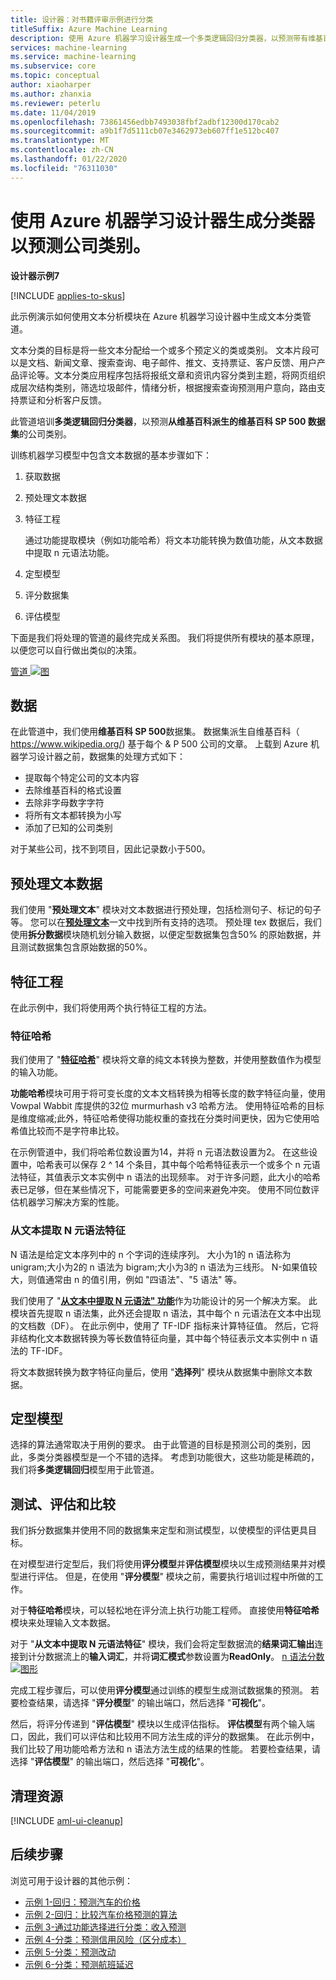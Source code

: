 ```yaml
---
title: 设计器：对书籍评审示例进行分类
titleSuffix: Azure Machine Learning
description: 使用 Azure 机器学习设计器生成一个多类逻辑回归分类器，以预测带有维基百科 SP 500 数据集的公司类别。
services: machine-learning
ms.service: machine-learning
ms.subservice: core
ms.topic: conceptual
author: xiaoharper
ms.author: zhanxia
ms.reviewer: peterlu
ms.date: 11/04/2019
ms.openlocfilehash: 73861456edbb7493038fbf2adbf12300d170cab2
ms.sourcegitcommit: a9b1f7d5111cb07e3462973eb607ff1e512bc407
ms.translationtype: MT
ms.contentlocale: zh-CN
ms.lasthandoff: 01/22/2020
ms.locfileid: "76311030"
---
```

# <a name="build-a-classifier-to-predict-company-category-using-azure-machine-learning-designer"></a>使用 Azure 机器学习设计器生成分类器以预测公司类别。

**设计器示例7**

[!INCLUDE [applies-to-skus](../../includes/aml-applies-to-enterprise-sku.md)]

此示例演示如何使用文本分析模块在 Azure 机器学习设计器中生成文本分类管道。

文本分类的目标是将一些文本分配给一个或多个预定义的类或类别。 文本片段可以是文档、新闻文章、搜索查询、电子邮件、推文、支持票证、客户反馈、用户产品评论等。文本分类应用程序包括将报纸文章和资讯内容分类到主题，将网页组织成层次结构类别，筛选垃圾邮件，情绪分析，根据搜索查询预测用户意向，路由支持票证和分析客户反馈。 

此管道培训**多类逻辑回归分类器**，以预测**从维基百科派生的维基百科 SP 500 数据集**的公司类别。  

训练机器学习模型中包含文本数据的基本步骤如下：

1. 获取数据

1. 预处理文本数据

1. 特征工程

   通过功能提取模块（例如功能哈希）将文本功能转换为数值功能，从文本数据中提取 n 元语法功能。

1. 定型模型

1. 评分数据集

1. 评估模型

下面是我们将处理的管道的最终完成关系图。 我们将提供所有模块的基本原理，以便您可以自行做出类似的决策。

[管道 ![图](./media/how-to-designer-sample-text-classification/nlp-modules-overall.png)](./media/how-to-designer-sample-text-classification/nlp-modules-overall.png#lightbox)

## <a name="data"></a>数据

在此管道中，我们使用**维基百科 SP 500**数据集。 数据集派生自维基百科（ https://www.wikipedia.org/) 基于每个 & P 500 公司的文章。 上载到 Azure 机器学习设计器之前，数据集的处理方式如下：

- 提取每个特定公司的文本内容
- 去除维基百科的格式设置
- 去除非字母数字字符
- 将所有文本都转换为小写
- 添加了已知的公司类别

对于某些公司，找不到项目，因此记录数小于500。

## <a name="pre-process-the-text-data"></a>预处理文本数据

我们使用 "**预处理文本**" 模块对文本数据进行预处理，包括检测句子、标记的句子等。 您可以在[**预处理文本**](algorithm-module-reference/preprocess-text.md)一文中找到所有支持的选项。 预处理 tex 数据后，我们使用**拆分数据**模块随机划分输入数据，以便定型数据集包含50% 的原始数据，并且测试数据集包含原始数据的50%。

## <a name="feature-engineering"></a>特征工程
在此示例中，我们将使用两个执行特征工程的方法。

### <a name="feature-hashing"></a>特征哈希
我们使用了 "[**特征哈希**](algorithm-module-reference/feature-hashing.md)" 模块将文章的纯文本转换为整数，并使用整数值作为模型的输入功能。 

**功能哈希**模块可用于将可变长度的文本文档转换为相等长度的数字特征向量，使用 Vowpal Wabbit 库提供的32位 murmurhash v3 哈希方法。 使用特征哈希的目标是维度缩减;此外，特征哈希使得功能权重的查找在分类时间更快，因为它使用哈希值比较而不是字符串比较。

在示例管道中，我们将哈希位数设置为14，并将 n 元语法数设置为2。 在这些设置中，哈希表可以保存 2 ^ 14 个条目，其中每个哈希特征表示一个或多个 n 元语法特征，其值表示文本实例中 n 语法的出现频率。 对于许多问题，此大小的哈希表已足够，但在某些情况下，可能需要更多的空间来避免冲突。 使用不同位数评估机器学习解决方案的性能。 

### <a name="extract-n-gram-feature-from-text"></a>从文本提取 N 元语法特征

N 语法是给定文本序列中的 n 个字词的连续序列。 大小为1的 n 语法称为 unigram;大小为2的 n 语法为 bigram;大小为3的 n 语法为三线形。 N-如果值较大，则值通常由 n 的值引用，例如 "四语法"、"5 语法" 等。

我们使用了 "[**从文本中提取 N 元语法" 功能**](algorithm-module-reference/extract-n-gram-features-from-text.md)作为功能设计的另一个解决方案。 此模块首先提取 n 语法集，此外还会提取 n 语法，其中每个 n 元语法在文本中出现的文档数（DF）。 在此示例中，使用了 TF-IDF 指标来计算特征值。 然后，它将非结构化文本数据转换为等长数值特征向量，其中每个特征表示文本实例中 n 语法的 TF-IDF。

将文本数据转换为数字特征向量后，使用 "**选择列**" 模块从数据集中删除文本数据。 

## <a name="train-the-model"></a>定型模型

选择的算法通常取决于用例的要求。 由于此管道的目标是预测公司的类别，因此，多类分类器模型是一个不错的选择。 考虑到功能很大，这些功能是稀疏的，我们将**多类逻辑回归**模型用于此管道。

## <a name="test-evaluate-and-compare"></a>测试、评估和比较

 我们拆分数据集并使用不同的数据集来定型和测试模型，以使模型的评估更具目标。

在对模型进行定型后，我们将使用**评分模型**并**评估模型**模块以生成预测结果并对模型进行评估。 但是，在使用 "**评分模型**" 模块之前，需要执行培训过程中所做的工作。 

对于**特征哈希**模块，可以轻松地在评分流上执行功能工程师。 直接使用**特征哈希**模块来处理输入文本数据。

对于 "**从文本中提取 N 元语法特征**" 模块，我们会将定型数据流的**结果词汇输出**连接到计分数据流上的**输入词汇**，并将**词汇模式**参数设置为**ReadOnly**。
[n 语法分数 ![图形](./media/how-to-designer-sample-text-classification/n-gram.png)](./media/how-to-designer-sample-text-classification/n-gram.png)

完成工程步骤后，可以使用**评分模型**通过训练的模型生成测试数据集的预测。 若要检查结果，请选择 "**评分模型**" 的输出端口，然后选择 "**可视化**"。

然后，将评分传递到 "**评估模型**" 模块以生成评估指标。 **评估模型**有两个输入端口，因此，我们可以评估和比较用不同方法生成的评分的数据集。 在此示例中，我们比较了用功能哈希方法和 n 语法方法生成的结果的性能。
若要检查结果，请选择 "**评估模型**" 的输出端口，然后选择 "**可视化**"。

## <a name="clean-up-resources"></a>清理资源

[!INCLUDE [aml-ui-cleanup](../../includes/aml-ui-cleanup.md)]

## <a name="next-steps"></a>后续步骤

浏览可用于设计器的其他示例：
- [示例 1-回归：预测汽车的价格](how-to-designer-sample-regression-automobile-price-basic.md)
- [示例 2-回归：比较汽车价格预测的算法](how-to-designer-sample-regression-automobile-price-compare-algorithms.md)
- [示例 3-通过功能选择进行分类：收入预测](how-to-designer-sample-classification-predict-income.md)
- [示例 4-分类：预测信用风险（区分成本）](how-to-designer-sample-classification-credit-risk-cost-sensitive.md)
- [示例 5-分类：预测改动](how-to-designer-sample-classification-churn.md)
- [示例 6-分类：预测航班延迟](how-to-designer-sample-classification-flight-delay.md)
